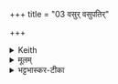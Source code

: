 +++
title = "03 वसुर् वसुपतिर्"

+++


<details><summary>Keith</summary>

Rich art thou, lord of riches,  
O Agni, rich in radiance;  
May we enjoy thy loving kindness.
</details>

<details><summary>मूलम्</summary>

वसु॒र्वसु॑पति॒र्हिक॒मस्य॑ग्ने वि॒भाव॑सुः ।  
स्याम॑ ते सुम॒तावपि॑  ॥
</details>

<details><summary>भट्टभास्कर-टीका</summary>

हे **अग्ने** वसुर्वासयिता सर्वस्य लोकस्य **वसुपतिः** धनानां स्वामी चात एव वासयिता इर्दृशस्त्वमसि । किञ्च - **विभावसुस्** तेजोधनश् च त्वम् **असि** दातासि धनानाम् इत्य् अर्थः । **हिकं** यस्माद् एवं तस्मात् **ते** तव **सुमतौ** कल्याण्यामनुग्रहबुद्धौ वयं **स्याम** भूयास्म । अपिशब्दाद्वसुमन्तश्च स्याम । 'मन्क्तिन्व्याख्यान' इत्युत्तरपदान्तोदात्तत्वम् । यद्वा - क्तिचि कृदुत्तरपदप्रकृतिस्वरत्वम् । क्तिन्येव वा 'तादौच निति' इत्येतद्बाधित्वाकृदुत्तरपदप्रकृतिस्वरत्वम् । उत्तरपदे वा 'मन्त्रे वृष्' इति क्तिन उदात्तत्वम् ॥
</details>